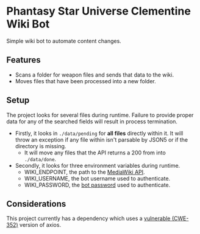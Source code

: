 # Phantasy Star Universe Clementine Wiki Bot
Simple wiki bot to automate content changes.

## Features
- Scans a folder for weapon files and sends that data to the wiki.
- Moves files that have been processed into a new folder.

## Setup
The project looks for several files during runtime. Failure to provide proper data for any of the searched fields will result in process termination.
- Firstly, it looks in `./data/pending` for **all files** directly within it. It will throw an exception if any file within isn't parsable by JSON5 or if the directory is missing.
  - It will move any files that the API returns a 200 from into `./data/done`.
- Secondly, it looks for three environment variables during runtime.
  - WIKI_ENDPOINT, the path to the [MediaWiki API](https://psu-clementine.net/wiki/api.php).
  - WIKI_USERNAME, the bot username used to authenticate.
  - WIKI_PASSWORD, the [bot password](https://psu-clementine.net/wiki/index.php/Special:BotPasswords) used to authenticate.

## Considerations
This project currently has a dependency which uses a [vulnerable (CWE-352)](https://github.com/advisories/GHSA-wf5p-g6vw-rhxx) version of axios.
